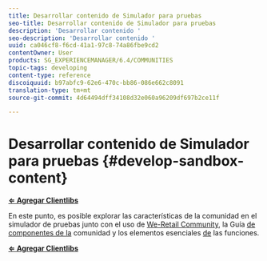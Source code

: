 ```yaml
---
title: Desarrollar contenido de Simulador para pruebas
seo-title: Desarrollar contenido de Simulador para pruebas
description: 'Desarrollar contenido '
seo-description: 'Desarrollar contenido '
uuid: ca046cf8-f6cd-41a1-97c8-74a86fbe9cd2
contentOwner: User
products: SG_EXPERIENCEMANAGER/6.4/COMMUNITIES
topic-tags: developing
content-type: reference
discoiquuid: b97abfc9-62e6-470c-bb86-086e662c8091
translation-type: tm+mt
source-git-commit: 4d64494dff34108d32e060a96209df697b2ce11f

---
```



# Desarrollar contenido de Simulador para pruebas {#develop-sandbox-content}

**[⇐ Agregar Clientlibs](add-clientlibs.md)**

En este punto, es posible explorar las características de la comunidad en el simulador de pruebas junto con el uso de [We-Retail Community](../../help/sites-developing/we-retail.md), la Guía [de componentes de la](components-guide.md) comunidad y los elementos esenciales [de](essentials.md) las funciones.

**[⇐ Agregar Clientlibs](add-clientlibs.md)**
